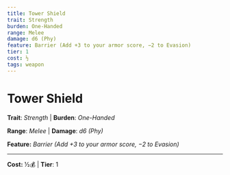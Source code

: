 ```yaml
---
title: Tower Shield
trait: Strength
burden: One-Handed
range: Melee
damage: d6 (Phy)
feature: Barrier (Add +3 to your armor score, −2 to Evasion)
tier: 1
cost: ½
tags: weapon
---
```

# Tower Shield

**Trait**: _Strength_ | **Burden**: _One-Handed_

**Range**: _Melee_ | **Damage**: _d6 (Phy)_

**Feature:** _Barrier (Add +3 to your armor score, −2 to Evasion)_

___
**Cost:** ½💰 | **Tier**: 1
